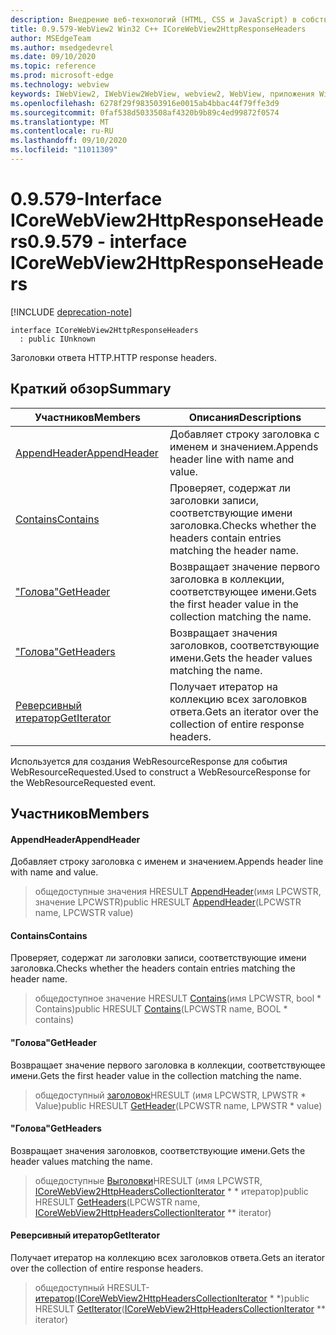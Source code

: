 ```yaml
---
description: Внедрение веб-технологий (HTML, CSS и JavaScript) в собственные приложения с помощью элемента управления Microsoft Edge WebView2
title: 0.9.579-WebView2 Win32 C++ ICoreWebView2HttpResponseHeaders
author: MSEdgeTeam
ms.author: msedgedevrel
ms.date: 09/10/2020
ms.topic: reference
ms.prod: microsoft-edge
ms.technology: webview
keywords: IWebView2, IWebView2WebView, webview2, WebView, приложения Win32, Win32, EDGE, ICoreWebView2, ICoreWebView2Controller, управление браузером, EDGE HTML, ICoreWebView2HttpResponseHeaders
ms.openlocfilehash: 6278f29f983503916e0015ab4bbac44f79ffe3d9
ms.sourcegitcommit: 0faf538d5033508af4320b9b89c4ed99872f0574
ms.translationtype: MT
ms.contentlocale: ru-RU
ms.lasthandoff: 09/10/2020
ms.locfileid: "11011309"
---
```

# <span data-ttu-id="1a169-104">0.9.579-Interface ICoreWebView2HttpResponseHeaders</span><span class="sxs-lookup"><span data-stu-id="1a169-104">0.9.579 - interface ICoreWebView2HttpResponseHeaders</span></span> 

[!INCLUDE [deprecation-note](../../includes/deprecation-note.md)]

```
interface ICoreWebView2HttpResponseHeaders
  : public IUnknown
```

<span data-ttu-id="1a169-105">Заголовки ответа HTTP.</span><span class="sxs-lookup"><span data-stu-id="1a169-105">HTTP response headers.</span></span>

## <span data-ttu-id="1a169-106">Краткий обзор</span><span class="sxs-lookup"><span data-stu-id="1a169-106">Summary</span></span>

 <span data-ttu-id="1a169-107">Участников</span><span class="sxs-lookup"><span data-stu-id="1a169-107">Members</span></span>                        | <span data-ttu-id="1a169-108">Описания</span><span class="sxs-lookup"><span data-stu-id="1a169-108">Descriptions</span></span>
--------------------------------|---------------------------------------------
[<span data-ttu-id="1a169-109">AppendHeader</span><span class="sxs-lookup"><span data-stu-id="1a169-109">AppendHeader</span></span>](#appendheader) | <span data-ttu-id="1a169-110">Добавляет строку заголовка с именем и значением.</span><span class="sxs-lookup"><span data-stu-id="1a169-110">Appends header line with name and value.</span></span>
[<span data-ttu-id="1a169-111">Contains</span><span class="sxs-lookup"><span data-stu-id="1a169-111">Contains</span></span>](#contains) | <span data-ttu-id="1a169-112">Проверяет, содержат ли заголовки записи, соответствующие имени заголовка.</span><span class="sxs-lookup"><span data-stu-id="1a169-112">Checks whether the headers contain entries matching the header name.</span></span>
[<span data-ttu-id="1a169-113">"Голова"</span><span class="sxs-lookup"><span data-stu-id="1a169-113">GetHeader</span></span>](#getheader) | <span data-ttu-id="1a169-114">Возвращает значение первого заголовка в коллекции, соответствующее имени.</span><span class="sxs-lookup"><span data-stu-id="1a169-114">Gets the first header value in the collection matching the name.</span></span>
[<span data-ttu-id="1a169-115">"Голова"</span><span class="sxs-lookup"><span data-stu-id="1a169-115">GetHeaders</span></span>](#getheaders) | <span data-ttu-id="1a169-116">Возвращает значения заголовков, соответствующие имени.</span><span class="sxs-lookup"><span data-stu-id="1a169-116">Gets the header values matching the name.</span></span>
[<span data-ttu-id="1a169-117">Реверсивный итератор</span><span class="sxs-lookup"><span data-stu-id="1a169-117">GetIterator</span></span>](#getiterator) | <span data-ttu-id="1a169-118">Получает итератор на коллекцию всех заголовков ответа.</span><span class="sxs-lookup"><span data-stu-id="1a169-118">Gets an iterator over the collection of entire response headers.</span></span>

<span data-ttu-id="1a169-119">Используется для создания WebResourceResponse для события WebResourceRequested.</span><span class="sxs-lookup"><span data-stu-id="1a169-119">Used to construct a WebResourceResponse for the WebResourceRequested event.</span></span>

## <span data-ttu-id="1a169-120">Участников</span><span class="sxs-lookup"><span data-stu-id="1a169-120">Members</span></span>

#### <span data-ttu-id="1a169-121">AppendHeader</span><span class="sxs-lookup"><span data-stu-id="1a169-121">AppendHeader</span></span> 

<span data-ttu-id="1a169-122">Добавляет строку заголовка с именем и значением.</span><span class="sxs-lookup"><span data-stu-id="1a169-122">Appends header line with name and value.</span></span>

> <span data-ttu-id="1a169-123">общедоступные значения HRESULT [AppendHeader](#appendheader)(имя LPCWSTR, значение LPCWSTR)</span><span class="sxs-lookup"><span data-stu-id="1a169-123">public HRESULT [AppendHeader](#appendheader)(LPCWSTR name, LPCWSTR value)</span></span>

#### <span data-ttu-id="1a169-124">Contains</span><span class="sxs-lookup"><span data-stu-id="1a169-124">Contains</span></span> 

<span data-ttu-id="1a169-125">Проверяет, содержат ли заголовки записи, соответствующие имени заголовка.</span><span class="sxs-lookup"><span data-stu-id="1a169-125">Checks whether the headers contain entries matching the header name.</span></span>

> <span data-ttu-id="1a169-126">общедоступное значение HRESULT [Contains](#contains)(имя LPCWSTR, bool \* Contains)</span><span class="sxs-lookup"><span data-stu-id="1a169-126">public HRESULT [Contains](#contains)(LPCWSTR name, BOOL \* contains)</span></span>

#### <span data-ttu-id="1a169-127">"Голова"</span><span class="sxs-lookup"><span data-stu-id="1a169-127">GetHeader</span></span> 

<span data-ttu-id="1a169-128">Возвращает значение первого заголовка в коллекции, соответствующее имени.</span><span class="sxs-lookup"><span data-stu-id="1a169-128">Gets the first header value in the collection matching the name.</span></span>

> <span data-ttu-id="1a169-129">общедоступный [заголовок](#getheader)HRESULT (имя LPCWSTR, LPWSTR \* Value)</span><span class="sxs-lookup"><span data-stu-id="1a169-129">public HRESULT [GetHeader](#getheader)(LPCWSTR name, LPWSTR \* value)</span></span>

#### <span data-ttu-id="1a169-130">"Голова"</span><span class="sxs-lookup"><span data-stu-id="1a169-130">GetHeaders</span></span> 

<span data-ttu-id="1a169-131">Возвращает значения заголовков, соответствующие имени.</span><span class="sxs-lookup"><span data-stu-id="1a169-131">Gets the header values matching the name.</span></span>

> <span data-ttu-id="1a169-132">общедоступные [Выголовки](#getheaders)HRESULT (имя LPCWSTR, [ICoreWebView2HttpHeadersCollectionIterator](icorewebview2httpheaderscollectioniterator.md) \* \* итератор)</span><span class="sxs-lookup"><span data-stu-id="1a169-132">public HRESULT [GetHeaders](#getheaders)(LPCWSTR name, [ICoreWebView2HttpHeadersCollectionIterator](icorewebview2httpheaderscollectioniterator.md) \*\* iterator)</span></span>

#### <span data-ttu-id="1a169-133">Реверсивный итератор</span><span class="sxs-lookup"><span data-stu-id="1a169-133">GetIterator</span></span> 

<span data-ttu-id="1a169-134">Получает итератор на коллекцию всех заголовков ответа.</span><span class="sxs-lookup"><span data-stu-id="1a169-134">Gets an iterator over the collection of entire response headers.</span></span>

> <span data-ttu-id="1a169-135">общедоступный HRESULT- [итератор](#getiterator)([ICoreWebView2HttpHeadersCollectionIterator](icorewebview2httpheaderscollectioniterator.md) \* \*)</span><span class="sxs-lookup"><span data-stu-id="1a169-135">public HRESULT [GetIterator](#getiterator)([ICoreWebView2HttpHeadersCollectionIterator](icorewebview2httpheaderscollectioniterator.md) \*\* iterator)</span></span>

